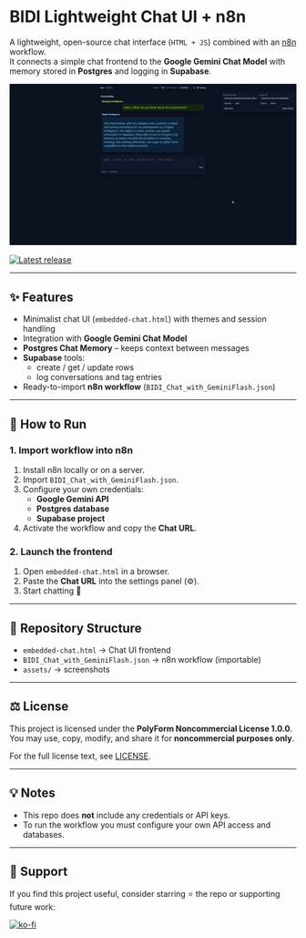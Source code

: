 # BIDI Lightweight Chat UI + n8n

A lightweight, open-source chat interface (`HTML + JS`) combined with an [n8n](https://n8n.io) workflow.  
It connects a simple chat frontend to the **Google Gemini Chat Model** with memory stored in **Postgres** and logging in **Supabase**.

![chat-ui](assets/chat-ui.png)

[![Latest release](https://img.shields.io/github/v/release/SFDrake001/BIDI-lightweight-chat-ui-n8n)](https://github.com/SFDrake001/BIDI-lightweight-chat-ui-n8n/releases/latest)


---

## ✨ Features
- Minimalist chat UI (`embedded-chat.html`) with themes and session handling
- Integration with **Google Gemini Chat Model**
- **Postgres Chat Memory** – keeps context between messages
- **Supabase** tools:
  - create / get / update rows
  - log conversations and tag entries
- Ready-to-import **n8n workflow** (`BIDI_Chat_with_GeminiFlash.json`)

---

## 🚀 How to Run

### 1. Import workflow into n8n
1. Install n8n locally or on a server.  
2. Import `BIDI_Chat_with_GeminiFlash.json`.  
3. Configure your own credentials:
   - **Google Gemini API**
   - **Postgres database**
   - **Supabase project**
4. Activate the workflow and copy the **Chat URL**.

### 2. Launch the frontend
1. Open `embedded-chat.html` in a browser.  
2. Paste the **Chat URL** into the settings panel (⚙️).  
3. Start chatting 🚀

---

## 📂 Repository Structure
- `embedded-chat.html` → Chat UI frontend  
- `BIDI_Chat_with_GeminiFlash.json` → n8n workflow (importable)  
- `assets/` → screenshots  

---

## ⚖️ License
This project is licensed under the **PolyForm Noncommercial License 1.0.0**.  
You may use, copy, modify, and share it for **noncommercial purposes only**.  

For the full license text, see [LICENSE](./LICENSE).

---

## 💡 Notes
- This repo does **not** include any credentials or API keys.  
- To run the workflow you must configure your own API access and databases.  

---

## 🙌 Support
If you find this project useful, consider starring ⭐ the repo or supporting future work:  

[![ko-fi](https://ko-fi.com/img/githubbutton_sm.svg)](https://ko-fi.com/andrewdrake)

